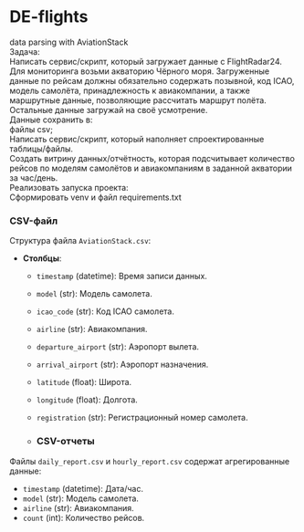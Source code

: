 # DE-flights
data parsing with AviationStack  
Задача:  
 Написать сервис/скрипт, который загружает данные с FlightRadar24. Для
мониторинга возьми акваторию Чёрного моря. Загруженные данные по рейсам
должны обязательно содержать позывной, код ICAO, модель самолёта,
принадлежность к авиакомпании, а также маршрутные данные, позволяющие
рассчитать маршрут полёта. Остальные данные загружай на своё усмотрение.  
Данные сохранить в:  
 файлы csv;  
 Написать сервис/скрипт, который наполняет спроектированные таблицы/файлы.  
 Создать витрину данных/отчётность, которая подсчитывает количество рейсов по
моделям самолётов и авиакомпаниям в заданной акватории за час/день.  
 Реализовать запуска проекта:  
 Сформировать venv и файл requirements.txt

### CSV-файл
Структура файла `AviationStack.csv`:
- **Столбцы**:
  - `timestamp` (datetime): Время записи данных.
  - `model` (str): Модель самолета.
  - `icao_code` (str): Код ICAO самолета.
  - `airline` (str): Авиакомпания.
  - `departure_airport` (str): Аэропорт вылета.
  - `arrival_airport` (str): Аэропорт назначения.
  - `latitude` (float): Широта.
  - `longitude` (float): Долгота.
  - `registration` (str): Регистрационный номер самолета.

  - ### CSV-отчеты
Файлы `daily_report.csv` и `hourly_report.csv` содержат агрегированные данные:
- `timestamp` (datetime): Дата/час.
- `model` (str): Модель самолета.
- `airline` (str): Авиакомпания.
- `count` (int): Количество рейсов.
